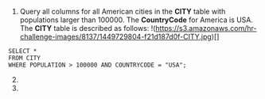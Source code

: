 1. Query all columns for all American cities in the **CITY** table with populations larger than 100000. The **CountryCode** for America is USA. The **CITY** table is described as follows:
!(https://s3.amazonaws.com/hr-challenge-images/8137/1449729804-f21d187d0f-CITY.jpg)[]

```
SELECT *
FROM CITY
WHERE POPULATION > 100000 AND COUNTRYCODE = "USA";
```

2. 
3. 
